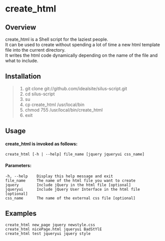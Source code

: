 # create_html

## Overview
create_html is a Shell script for the laziest people.  
It can be used to create without spending a lot of time a new html template file into the current directory.  
It writes the html code dynamically depending on the name of the file and what to include.

## Installation
> 1. git clone git://github.com/idealsite/silus-script.git
> 2. cd silus-script
> 3. su
> 4. cp create_html /usr/local/bin
> 5. chmod 755 /usr/local/bin/create_html
> 6. exit

## Usage
#### create_html is invoked as follows:  
    create_html [-h | --help] file_name [jquery jqueryui css_name]  
#### Parameters:  
    -h, --help    Display this help message and exit  
    file_name     The name of the html file you want to create
    jquery        Include jQuery in the html file [optional]
    jqueryui      Include jQuery User Interface in the html file [optional]
    css_name      The name of the external css file [optional]

## Examples
    create_html new_page jquery newstyle.css
    create_html nicePage.html jqueryui BadStYlE
    create_html test jqueryui jquery style
